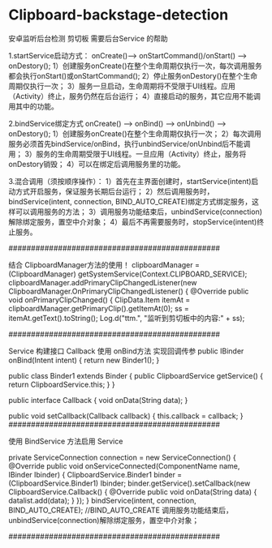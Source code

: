 # Clipboard-backstage-detection
安卓监听后台检测 剪切板 需要后台Service 的帮助

1.startService启动方式：
onCreate()–> onStartCommand()/onStart() —> onDestory();
1）创建服务onCreate()在整个生命周期仅执行一次，每次调用服务都会执行onStart()或onStartCommand();
2）停止服务onDestory()在整个生命周期仅执行一次；
3）服务一旦启动，生命周期将不受限于UI线程。应用（Activity）终止，服务仍然在后台运行；
4）直接启动的服务，其它应用不能调用其中的功能。

2.bindService绑定方式
onCreate() —> onBind() —> onUnbind() –> onDestory();
1）创建服务onCreate()在整个生命周期仅执行一次；
2）每次调用服务必须首先bindService/onBind，执行unbindService/onUnbind后不能调用；
3）服务的生命周期受限于UI线程。一旦应用（Activity）终止，服务将onDestory销毁；
4）可以在绑定后调用服务里的功能。

3.混合调用（须按顺序操作）：
1）首先在主界面创建时，startService(intent)启动方式开启服务，保证服务长期后台运行；
2）然后调用服务时，bindService(intent, connection, BIND_AUTO_CREATE)绑定方式绑定服务，这样可以调用服务的方法；
3）调用服务功能结束后，unbindService(connection)解除绑定服务，置空中介对象；
4）最后不再需要服务时，stopService(intent)终止服务。

###############################################

结合 ClipboardManager方法的使用！
clipboardManager = (ClipboardManager) getSystemService(Context.CLIPBOARD_SERVICE);
        clipboardManager.addPrimaryClipChangedListener(new ClipboardManager.OnPrimaryClipChangedListener() {
            @Override
            public void onPrimaryClipChanged() {
                ClipData.Item itemAt = clipboardManager.getPrimaryClip().getItemAt(0);
                ss = itemAt.getText().toString();
                Log.d("ttm.", "监听到剪切板中的内容:" + ss);
		
###############################################

Service 构建接口 Callback 使用 onBind方法 实现回调传参
  public IBinder onBind(Intent intent) {
        return new Binder1();
    }

  public class Binder1 extends Binder {
        public ClipboardService getService() {
            return ClipboardService.this;
        }
    }
  
  public interface Callback {
        void onData(String data);
    }

  public void setCallback(Callback callback) {
        this.callback = callback;
    }
###############################################

使用 BindService 方法启用 Service 
	
  private ServiceConnection connection = new ServiceConnection() {
        @Override
        public void onServiceConnected(ComponentName name, IBinder Ibinder) {
            ClipboardService.Binder1 binder = (ClipboardService.Binder1) Ibinder;
            binder.getService().setCallback(new ClipboardService.Callback() {
                @Override
                public void onData(String data) {
                    datalist.add(data);
                }
            });
        }
  bindService(intent, connection, BIND_AUTO_CREATE); //BIND_AUTO_CREATE
 调用服务功能结束后，unbindService(connection)解除绑定服务，置空中介对象；
 
###############################################
